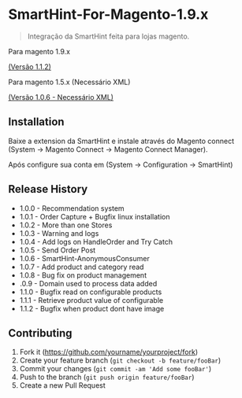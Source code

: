 # SmartHint-For-Magento-1.9.x
> Integração da SmartHint feita para lojas magento.


Para magento 1.9.x

[(Versão 1.1.2)](https://github.com/renandamarate/SmartHint-For-Magento-1.9.x/releases/download/v1.1.2/SmartHint-1.1.2.tgz)

Para magento 1.5.x  (Necessário XML)

[(Versão 1.0.6 - Necessário XML)](https://github.com/renandamarate/SmartHint-For-Magento-1.9.x/releases/download/v1.1.2/SmartHint-1.0.6.tgz)

## Installation

Baixe a extension da SmartHint e instale através do Magento connect (System -> Magento Connect -> Magento Connect Manager).

Após configure sua conta em (System -> Configuration -> SmartHint)

## Release History
* 1.0.0 - Recommendation system
* 1.0.1 - Order Capture + Bugfix linux installation
* 1.0.2 - More than one Stores
* 1.0.3 - Warning and logs
* 1.0.4 - Add logs on HandleOrder and Try Catch
* 1.0.5 - Send Order Post
* 1.0.6 - SmartHint-AnonymousConsumer 
* 1.0.7 - Add product and category read
* 1.0.8 - Bug fix on product management
* .0.9 - Domain used to process data added
* 1.1.0 - Bugfix read on configurable products 
* 1.1.1 - Retrieve product value of configurable
* 1.1.2 - Bugfix when product dont have image

## Contributing

1. Fork it (<https://github.com/yourname/yourproject/fork>)
2. Create your feature branch (`git checkout -b feature/fooBar`)
3. Commit your changes (`git commit -am 'Add some fooBar'`)
4. Push to the branch (`git push origin feature/fooBar`)
5. Create a new Pull Request

<!-- Markdown link & img dfn's -->
[mag-image]: https://img.shields.io/badge/magento-1.9.x-green.svg
[npm-downloads]: https://img.shields.io/npm/dm/datadog-metrics.svg?style=flat-square
[travis-image]: https://img.shields.io/travis/dbader/node-datadog-metrics/master.svg?style=flat-square
[travis-url]: https://travis-ci.org/dbader/node-datadog-metrics
[wiki]: https://github.com/yourname/yourproject/wiki
